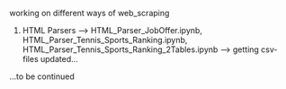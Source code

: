 working on different ways of web_scraping

1. HTML Parsers
    --> HTML_Parser_JobOffer.ipynb,
        HTML_Parser_Tennis_Sports_Ranking.ipynb,
        HTML_Parser_Tennis_Sports_Ranking_2Tables.ipynb
           --> getting csv-files updated... 

...to be continued
